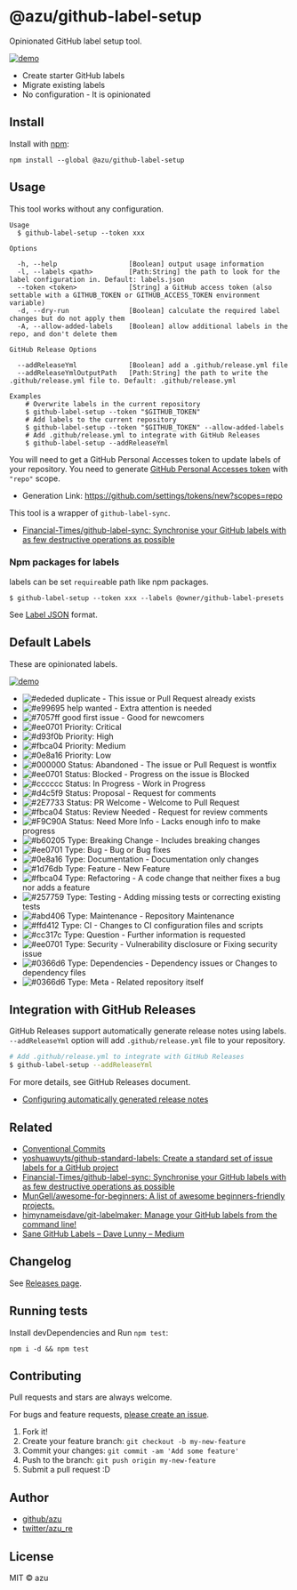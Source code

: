 # @azu/github-label-setup

Opinionated GitHub label setup tool.

[![demo](./img/demo.png)](https://github.com/azu/github-label-setup/issues/1)

- Create starter GitHub labels
- Migrate existing labels
- No configuration - It is opinionated

## Install

Install with [npm](https://www.npmjs.com/):

    npm install --global @azu/github-label-setup

## Usage

This tool works without any configuration.

    Usage
      $ github-label-setup --token xxx

    Options

      -h, --help                  [Boolean] output usage information
      -l, --labels <path>         [Path:String] the path to look for the label configuration in. Default: labels.json
      --token <token>             [String] a GitHub access token (also settable with a GITHUB_TOKEN or GITHUB_ACCESS_TOKEN environment variable)
      -d, --dry-run               [Boolean] calculate the required label changes but do not apply them
      -A, --allow-added-labels    [Boolean] allow additional labels in the repo, and don't delete them
      
    GitHub Release Options
      
      --addReleaseYml             [Boolean] add a .github/release.yml file
      --addReleaseYmlOutputPath   [Path:String] the path to write the .github/release.yml file to. Default: .github/release.yml

    Examples
        # Overwrite labels in the current repository
        $ github-label-setup --token "$GITHUB_TOKEN"
        # Add labels to the current repository
        $ github-label-setup --token "$GITHUB_TOKEN" --allow-added-labels
        # Add .github/release.yml to integrate with GitHub Releases
        $ github-label-setup --addReleaseYml


You will need to get a GitHub Personal Accesses token to update labels of your repository.
You need to generate [GitHub Personal Accesses token](https://github.com/settings/tokens/new?scopes=repo) with `"repo"` scope.

- Generation Link: <https://github.com/settings/tokens/new?scopes=repo>

This tool is a wrapper of `github-label-sync`.

- [Financial-Times/github-label-sync: Synchronise your GitHub labels with as few destructive operations as possible](https://github.com/Financial-Times/github-label-sync "Financial-Times/github-label-sync: Synchronise your GitHub labels with as few destructive operations as possible")

### Npm packages for labels

labels can be set `require`able path like npm packages.

    $ github-label-setup --token xxx --labels @owner/github-label-presets

See [Label JSON](https://github.com/Financial-Times/github-label-sync#label-json "Label JSON") format.

## Default Labels

These are opinionated labels.

[![demo](./img/demo.png)](https://github.com/azu/github-label-setup/issues/1)

- ![#ededed](https://placehold.co/15x15/ededed/ededed.png) duplicate - This issue or Pull Request already exists
- ![#e99695](https://placehold.co/15x15/e99695/e99695.png) help wanted - Extra attention is needed
- ![#7057ff](https://placehold.co/15x15/7057ff/7057ff.png) good first issue - Good for newcomers
- ![#ee0701](https://placehold.co/15x15/ee0701/ee0701.png) Priority: Critical
- ![#d93f0b](https://placehold.co/15x15/d93f0b/d93f0b.png) Priority: High
- ![#fbca04](https://placehold.co/15x15/fbca04/fbca04.png) Priority: Medium
- ![#0e8a16](https://placehold.co/15x15/0e8a16/0e8a16.png) Priority: Low
- ![#000000](https://placehold.co/15x15/000000/000000.png) Status: Abandoned - The issue or Pull Request is wontfix
- ![#ee0701](https://placehold.co/15x15/ee0701/ee0701.png) Status: Blocked - Progress on the issue is Blocked
- ![#cccccc](https://placehold.co/15x15/cccccc/cccccc.png) Status: In Progress - Work in Progress
- ![#d4c5f9](https://placehold.co/15x15/d4c5f9/d4c5f9.png) Status: Proposal - Request for comments
- ![#2E7733](https://placehold.co/15x15/2E7733/2E7733.png) Status: PR Welcome - Welcome to Pull Request
- ![#fbca04](https://placehold.co/15x15/fbca04/fbca04.png) Status: Review Needed - Request for review comments
- ![#F9C90A](https://placehold.co/15x15/F9C90A/F9C90A.png) Status: Need More Info - Lacks enough info to make progress
- ![#b60205](https://placehold.co/15x15/b60205/b60205.png) Type: Breaking Change - Includes breaking changes
- ![#ee0701](https://placehold.co/15x15/ee0701/ee0701.png) Type: Bug - Bug or Bug fixes
- ![#0e8a16](https://placehold.co/15x15/0e8a16/0e8a16.png) Type: Documentation - Documentation only changes
- ![#1d76db](https://placehold.co/15x15/1d76db/1d76db.png) Type: Feature - New Feature
- ![#fbca04](https://placehold.co/15x15/fbca04/fbca04.png) Type: Refactoring - A code change that neither fixes a bug nor adds a feature
- ![#257759](https://placehold.co/15x15/257759/257759.png) Type: Testing - Adding missing tests or correcting existing tests
- ![#abd406](https://placehold.co/15x15/abd406/abd406.png) Type: Maintenance - Repository Maintenance
- ![#ffd412](https://placehold.co/15x15/ffd412/ffd412.png) Type: CI - Changes to CI configuration files and scripts
- ![#cc317c](https://placehold.co/15x15/cc317c/cc317c.png) Type: Question - Further information is requested
- ![#ee0701](https://placehold.co/15x15/ee0701/ee0701.png) Type: Security - Vulnerability disclosure or Fixing security issue
- ![#0366d6](https://placehold.co/15x15/0366d6/0366d6.png) Type: Dependencies - Dependency issues or Changes to dependency files
- ![#0366d6](https://placehold.co/15x15/BFD4F2/BFD4F2.png) Type: Meta - Related repository itself

## Integration with GitHub Releases

GitHub Releases support automatically generate release notes using labels.
`--addReleaseYml` option will add `.github/release.yml` file to your repository.

```bash
# Add .github/release.yml to integrate with GitHub Releases
$ github-label-setup --addReleaseYml
```

For more details, see GitHub Releases document.

- [Configuring automatically generated release notes](https://docs.github.com/en/repositories/releasing-projects-on-github/automatically-generated-release-notes#configuring-automatically-generated-release-notes)

## Related

- [Conventional Commits](https://conventionalcommits.org/ "Conventional Commits")
- [yoshuawuyts/github-standard-labels: Create a standard set of issue labels for a GitHub project](https://github.com/yoshuawuyts/github-standard-labels "yoshuawuyts/github-standard-labels: Create a standard set of issue labels for a GitHub project")
- [Financial-Times/github-label-sync: Synchronise your GitHub labels with as few destructive operations as possible](https://github.com/Financial-Times/github-label-sync "Financial-Times/github-label-sync: Synchronise your GitHub labels with as few destructive operations as possible")
- [MunGell/awesome-for-beginners: A list of awesome beginners-friendly projects.](https://github.com/MunGell/awesome-for-beginners "MunGell/awesome-for-beginners: A list of awesome beginners-friendly projects.")
- [himynameisdave/git-labelmaker: Manage your GitHub labels from the command line!](https://github.com/himynameisdave/git-labelmaker "himynameisdave/git-labelmaker: Manage your GitHub labels from the command line!")
- [Sane GitHub Labels – Dave Lunny – Medium](https://medium.com/@dave_lunny/sane-github-labels-c5d2e6004b63 "Sane GitHub Labels – Dave Lunny – Medium")

## Changelog

See [Releases page](https://github.com/azu/github-label-setup/releases).

## Running tests

Install devDependencies and Run `npm test`:

    npm i -d && npm test

## Contributing

Pull requests and stars are always welcome.

For bugs and feature requests, [please create an issue](https://github.com/azu/github-label-setup/issues).

1. Fork it!
2. Create your feature branch: `git checkout -b my-new-feature`
3. Commit your changes: `git commit -am 'Add some feature'`
4. Push to the branch: `git push origin my-new-feature`
5. Submit a pull request :D

## Author

- [github/azu](https://github.com/azu)
- [twitter/azu_re](https://twitter.com/azu_re)

## License

MIT © azu
